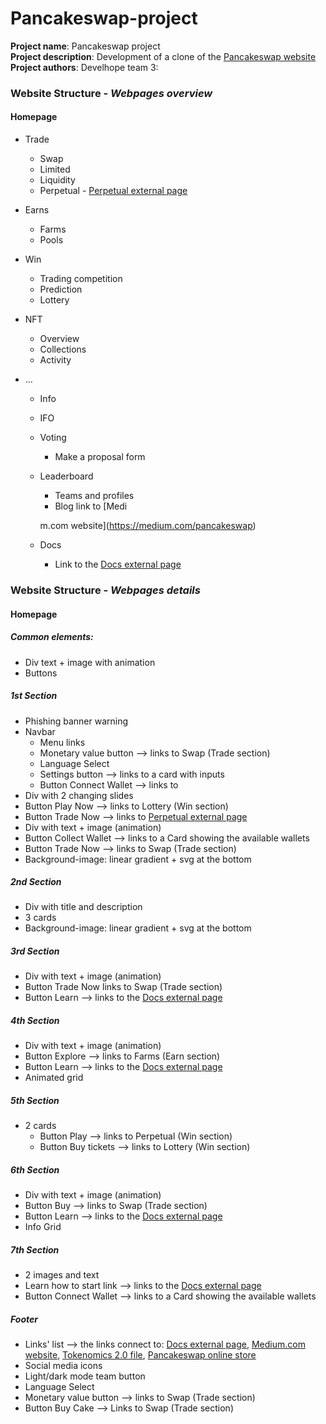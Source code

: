 # Pancakeswap-project
**Project name**: Pancakeswap project </br>
**Project description**: Development of a clone of the [Pancakeswap website](https://pancakeswap.finance) </br>
**Project authors**: Develhope team 3:

### **Website Structure** - _Webpages overview_

#### Homepage
  - Trade
    -  Swap
    -  Limited
    -  Liquidity
    -  Perpetual - [Perpetual external page](https://perp.pancakeswap.finance/en/futures/BTCUSDT?theme=light)
    
 - Earns
   - Farms
   - Pools
  
 - Win
   - Trading competition
   - Prediction
   - Lottery
 
 - NFT 
   - Overview
   - Collections
   - Activity
 
 - ...
   - Info 
   - IFO
   - Voting
     - Make a proposal form 
   - Leaderboard
     - Teams and profiles
     - Blog link to [Medi
     
     m.com website](https://medium.com/pancakeswap)
   - Docs 
     - Link to the [Docs external page](https://docs.pancakeswap.finance)

### **Website Structure** - _Webpages details_
#### Homepage
##### Common elements:
- Div text + image with animation
- Buttons
##### 1st Section
- Phishing banner warning
- Navbar
  - Menu links
  - Monetary value button --> links to Swap (Trade section)
  - Language Select
  - Settings button --> links to a card with inputs
  - Button Connect Wallet --> links to  
- Div with 2 changing slides
- Button Play Now --> links to Lottery (Win section)
- Button Trade Now --> links to [Perpetual external page](https://perp.pancakeswap.finance/en/futures/BTCUSDT?theme=light)
- Div with text + image (animation)
- Button Collect Wallet --> links to a Card showing the available wallets
- Button Trade Now --> links to Swap (Trade section)
- Background-image: linear gradient + svg at the bottom
  
 ##### 2nd Section
- Div with title and description
- 3 cards
- Background-image: linear gradient + svg at the bottom

##### 3rd Section
- Div with text + image (animation)
- Button Trade Now links to Swap (Trade section)
- Button Learn --> links to the [Docs external page](https://docs.pancakeswap.finance)

##### 4th Section
- Div with text + image (animation)
- Button Explore --> links to Farms (Earn section)
- Button Learn --> links to the [Docs external page](https://docs.pancakeswap.finance)
- Animated grid

##### 5th Section
- 2 cards
  - Button Play --> links to Perpetual (Win section)
  - Button Buy tickets --> links to Lottery (Win section)

##### 6th Section
- Div with text + image (animation)
- Button Buy --> links to Swap (Trade section)
- Button Learn --> links to the [Docs external page](https://docs.pancakeswap.finance)
- Info Grid

##### 7th Section
- 2 images and text
- Learn how to start link --> links to the [Docs external page](https://docs.pancakeswap.finance)
- Button Connect Wallet --> links to a Card showing the available wallets

##### Footer
- Links' list --> the links connect to: [Docs external page](https://docs.pancakeswap.finance), [Medium.com website](https://medium.com/pancakeswap), [Tokenomics 2.0 file](https://v2litepaper.pancakeswap.finance), [Pancakeswap online store](https://pancakeswap.creator-spring.com)
- Social media icons
- Light/dark mode team button
- Language Select
- Monetary value button --> links to Swap (Trade section)
- Button Buy Cake --> Links to Swap (Trade section)
   





 




 





